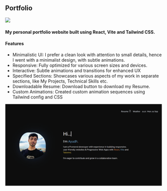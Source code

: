 <h2>Portfolio</h2>
<img src="https://api.netlify.com/api/v1/badges/9c78e292-0d53-4cbd-a9ab-fb5afdea7139/deploy-status?branch=main"/>
<h4>My personal portfolio website built using React, Vite and Tailwind CSS.</h4>
<h4>Features</h4>
<ul>
  <li>Minimalistic UI: I prefer a clean look with attention to small details, hence I went with a minimalist design, with subtle animations.</li>
  <li>Responsive: Fully optimized for various screen sizes and devices. </li>
  <li>Interactive: Subtle animations and transitions for enhanced UX</li>
  <li>Specified Sections: Showcases various aspects of my work in separate sections, like My Projects, Technical Skills etc.</li>
  <li>Downloadable Resume: Download button to download my Resume.</li>
  <li>Custom Animations: Created custom animation sequences using Tailwind config and CSS</li>
</ul>

<img src="/public/images/portfolioPoster.png">
